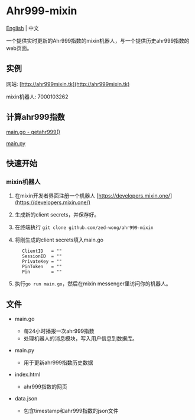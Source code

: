 # Ahr999-mixin
[English](README-en.md) | 中文

一个提供实时更新的Ahr999指数的mixin机器人，与一个提供历史ahr999指数的web页面。

## 实例
 网站: [http://ahr999mixin.tk](http://ahr999mixin.tk)
 
 mixin机器人: 7000103262
 

## 计算ahr999指数

[main.go - getahr999()](https://github.com/zed-wong/ahr999-mixin/blob/main/main.go#L327)

[main.py](https://github.com/zed-wong/ahr999-mixin/blob/main/main.py#L40)

## 快速开始

### mixin机器人
  1. 在mixin开发者界面注册一个机器人 [https://developers.mixin.one/](https://developers.mixin.one/)
 
  2. 生成新的client secrets，并保存好。

  3. 在终端执行 `git clone github.com/zed-wong/ahr999-mixin`
  
  4. 将刚生成的client secrets填入main.go 
  ```
        ClientID   = ""        
        SessionID  = ""
        PrivateKey = ""
        PinToken   = ""
        Pin        = ""
  ```
  5. 执行`go run main.go`，然后在mixin messenger里访问你的机器人。


## 文件

 - main.go 
   - 每24小时播报一次ahr999指数
   - 处理机器人的消息模块，写入用户信息到数据库。

 - main.py 
   - 用于更新ahr999指数历史数据

 - index.html
   - ahr999指数的网页

 - data.json 
   - 包含timestamp和ahr999指数的json文件
